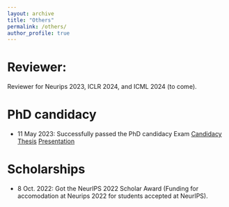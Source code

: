```yaml
---
layout: archive
title: "Others"
permalink: /others/
author_profile: true
---
```


# Reviewer:

Reviewer for Neurips 2023, ICLR 2024, and ICML 2024 (to come).


# PhD candidacy

- 11 May 2023: Successfully passed the PhD candidacy Exam [Candidacy Thesis](https://drive.google.com/file/d/1GpnarTvMh6TXgOUPor1wm67ZVe2olu2j/view?usp=sharing) [Presentation](https://drive.google.com/file/d/1GqzauQec1agDnwZmBFTva-PO2-Hfloae/view?usp=sharing)


# Scholarships

- 8 Oct. 2022: Got the NeurIPS 2022 Scholar Award (Funding for accomodation at Neurips 2022 for students accepted at NeurIPS).


